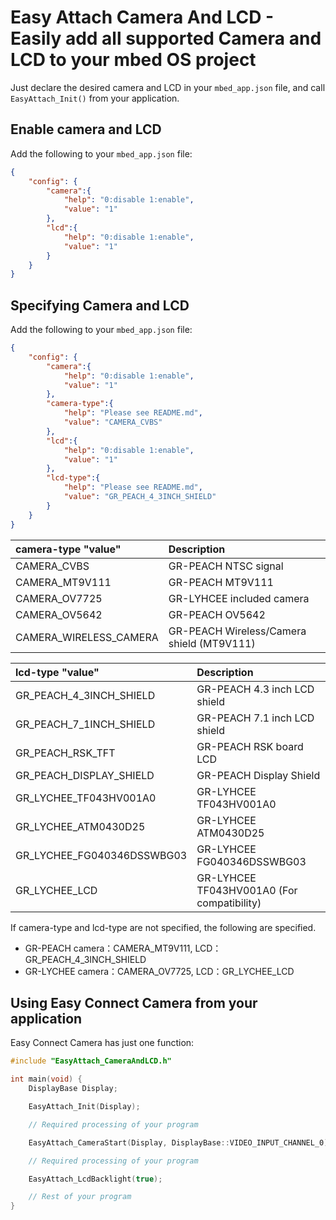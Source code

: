 # Easy Attach Camera And LCD - Easily add all supported Camera and LCD to your mbed OS project

Just declare the desired camera and LCD in your `mbed_app.json` file, and call `EasyAttach_Init()` from your application.

## Enable camera and LCD

Add the following to your ``mbed_app.json`` file:

```json
{
    "config": {
        "camera":{
            "help": "0:disable 1:enable",
            "value": "1"
        },
        "lcd":{
            "help": "0:disable 1:enable",
            "value": "1"
        }
    }
}
```

## Specifying Camera and LCD

Add the following to your ``mbed_app.json`` file:

```json
{
    "config": {
        "camera":{
            "help": "0:disable 1:enable",
            "value": "1"
        },
        "camera-type":{
            "help": "Please see README.md",
            "value": "CAMERA_CVBS"
        },
        "lcd":{
            "help": "0:disable 1:enable",
            "value": "1"
        },
        "lcd-type":{
            "help": "Please see README.md",
            "value": "GR_PEACH_4_3INCH_SHIELD"
        }
    }
}
```

| camera-type "value"        | Description                        |
|:---------------------------|:-----------------------------------|
| CAMERA_CVBS                | GR-PEACH NTSC signal               |
| CAMERA_MT9V111             | GR-PEACH MT9V111                   |
| CAMERA_OV7725              | GR-LYHCEE included camera          |
| CAMERA_OV5642              | GR-PEACH OV5642                    |
| CAMERA_WIRELESS_CAMERA     | GR-PEACH Wireless/Camera shield (MT9V111) |

| lcd-type "value"           | Description                        |
|:---------------------------|:-----------------------------------|
| GR_PEACH_4_3INCH_SHIELD    | GR-PEACH 4.3 inch LCD shield       |
| GR_PEACH_7_1INCH_SHIELD    | GR-PEACH 7.1 inch LCD shield       |
| GR_PEACH_RSK_TFT           | GR-PEACH RSK board LCD             |
| GR_PEACH_DISPLAY_SHIELD    | GR-PEACH Display Shield            |
| GR_LYCHEE_TF043HV001A0     | GR-LYHCEE TF043HV001A0             |
| GR_LYCHEE_ATM0430D25       | GR-LYHCEE ATM0430D25               |
| GR_LYCHEE_FG040346DSSWBG03 | GR-LYHCEE FG040346DSSWBG03         |
| GR_LYCHEE_LCD              | GR-LYHCEE TF043HV001A0 (For compatibility) |

If camera-type and lcd-type are not specified, the following are specified.
* GR-PEACH   camera：CAMERA_MT9V111, LCD：GR_PEACH_4_3INCH_SHIELD  
* GR-LYCHEE  camera：CAMERA_OV7725,  LCD：GR_LYCHEE_LCD  


## Using Easy Connect Camera from your application

Easy Connect Camera has just one function:

```cpp
#include "EasyAttach_CameraAndLCD.h"

int main(void) {
    DisplayBase Display;

    EasyAttach_Init(Display);

    // Required processing of your program

    EasyAttach_CameraStart(Display, DisplayBase::VIDEO_INPUT_CHANNEL_0);

    // Required processing of your program

    EasyAttach_LcdBacklight(true);

    // Rest of your program
}
```
